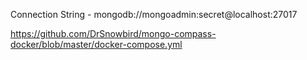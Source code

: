 Connection String  - mongodb://mongoadmin:secret@localhost:27017

https://github.com/DrSnowbird/mongo-compass-docker/blob/master/docker-compose.yml

